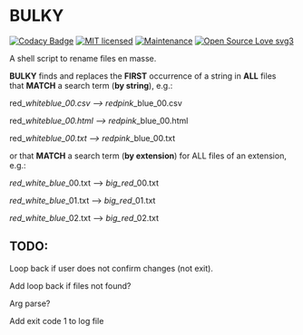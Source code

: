 # BULKY 

[![Codacy Badge](https://api.codacy.com/project/badge/Grade/fb82654b6fd24aa0b37fe1cd9e0275c1)](https://www.codacy.com/app/marshki/BULKY?utm_source=github.com&amp;utm_medium=referral&amp;utm_content=marshki/BULKY&amp;utm_campaign=Badge_Grade)
[![MIT licensed](https://img.shields.io/badge/license-MIT-blue.svg)](https://raw.githubusercontent.com/hyperium/hyper/master/LICENSE)
[![Maintenance](https://img.shields.io/badge/Maintained%3F-yes-green.svg)](https://GitHub.com/Naereen/StrapDown.js/graphs/commit-activity)
[![Open Source Love svg3](https://badges.frapsoft.com/os/v3/open-source.svg?v=103)](https://github.com/ellerbrock/open-source-badges/)

A shell script to rename files en masse. 

**BULKY** finds and replaces the **FIRST** occurrence of a string in **ALL** files  
that **MATCH** a search term (__by string__), e.g.:  

red_*white*_blue_00.csv --> red_*pink*_blue_00.csv

red_*white*_blue_00.html --> red_*pink*_blue_00.html 

red_*white*_blue_00.txt --> red_*pink*_blue_00.txt 

or that **MATCH** a search term (__by extension__) for ALL files of an extension, e.g.: 

*red_white_blue*_00.txt --> *big_red*_00.txt

*red_white_blue*_01.txt --> *big_red*_01.txt

*red_white_blue*_02.txt --> *big_red*_02.txt 

## TODO: 

Loop back if user does not confirm changes (not exit). 

Add loop back if files not found? 

Arg parse? 

Add exit code 1 to log file 
